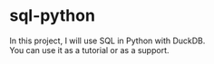 # sql-python

In this project, I will use SQL in Python with DuckDB.  
You can use it as a tutorial or as a support.